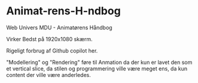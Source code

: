 # Animat-rens-H-ndbog
Web Univers MDU - Animatørens Håndbog

Virker Bedst på 1920x1080 skærm.

Rigeligt forbrug af Github copilot her.

"Modellering" og "Rendering" føre til Anmation da der kun er lavet den som et vertical slice, da stilen og programmering ville være meget ens, da kun content der ville være anderledes.
